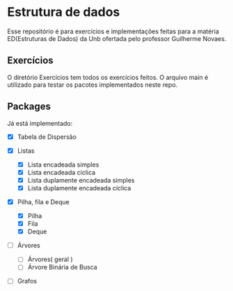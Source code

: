 # Estrutura de dados

Esse repositório é para exercícios e implementações feitas para a matéria ED(Estruturas de Dados) da Unb ofertada pelo 
professor Guilherme Novaes.

## Exercícios

O diretório Exercícios tem todos os exercícios feitos. O arquivo main é utilizado para testar os pacotes implementados
neste repo.

## Packages
 Já está implementado:

- [x] Tabela de Dispersão
- [x] Listas
  - [x] Lista encadeada simples
  - [x] Lista encadeada cíclica
  - [x] Lista duplamente encadeada simples
  - [x] Lista duplamente encadeada cíclica
- [x] Pilha, fila e Deque
  - [x] Pilha
  - [x] Fila
  - [x] Deque
- [ ] Árvores
  - [ ] Árvores( geral )
  - [ ] Árvore Binária de Busca
- [ ] Grafos
  
